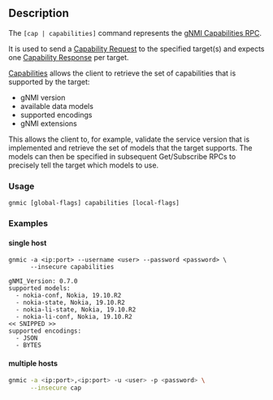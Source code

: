 ## Description

The `[cap | capabilities]` command represents the [gNMI Capabilities RPC](https://github.com/openconfig/gnmi/blob/master/proto/gnmi/gnmi.proto#L51).

It is used to send a [Capability Request](https://github.com/openconfig/gnmi/blob/master/proto/gnmi/gnmi.proto#L431) to the specified target(s) and expects one [Capability Response](https://github.com/openconfig/gnmi/blob/master/proto/gnmi/gnmi.proto#L440) per target.

[Capabilities](https://github.com/openconfig/reference/blob/master/rpc/gnmi/gnmi-specification.md#32-capability-discovery) allows the client to retrieve the set of capabilities that is supported by the target:

* gNMI version
* available data models
* supported encodings
* gNMI extensions

This allows the client to, for example, validate the service version that is implemented and retrieve the set of models that the target supports. The models can then be specified in subsequent Get/Subscribe RPCs to precisely tell the target which models to use.

### Usage

`gnmic [global-flags] capabilities [local-flags]`

### Examples

#### single host

```text
gnmic -a <ip:port> --username <user> --password <password> \
      --insecure capabilities

gNMI_Version: 0.7.0
supported models:
  - nokia-conf, Nokia, 19.10.R2
  - nokia-state, Nokia, 19.10.R2
  - nokia-li-state, Nokia, 19.10.R2
  - nokia-li-conf, Nokia, 19.10.R2
<< SNIPPED >>
supported encodings:
  - JSON
  - BYTES
```

#### multiple hosts

```bash
gnmic -a <ip:port>,<ip:port> -u <user> -p <password> \
      --insecure cap
```



<script id="asciicast-319561" src="https://asciinema.org/a/319561.js" async></script>